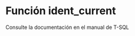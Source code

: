 ﻿---
Autogenerated: true
---

# Función  ident_current

Consulte la documentación en el manual de T-SQL

